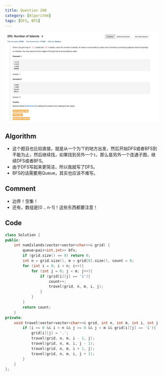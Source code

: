 ```yaml
---
title: Question 200
category: [Algorithm]
tags: [DFS, BFS]
---
```


![Description](../Assets/Figure/question200.png)

## Algorithm 

- 这个题目也比较直接，就是从一个为'1'的地方出发，然后开始DFS或者BFS到不能为止，然后继续找，如果找到另外一个`1`，那么是另外一个连通子图，继续DFS或者BFS。
- 由于DFS写起来更简洁，所以我就写了DFS。
- BFS的话需要用Queue，其实也应该不难写。

## Comment

- 边界！空集！
- 还有，数组是[0 .. n-1]！这些东西都要注意！

## Code

```C++
class Solution {
public:
    int numIslands(vector<vector<char>>& grid) {
        queue<pair<int,int>> bfs;
        if (grid.size() == 0) return 0;
        int n = grid.size(), m = grid[0].size(), count = 0;
        for (int i = 0; i < n; i++){
            for (int j = 0; j < m; j++){
                if (grid[i][j] == '1'){
                    count++;
                    travel(grid, n, m, i, j);
                }
            }
        }
        return count;
    }
private:
    void travel(vector<vector<char>>& grid, int n, int m, int i, int j){
        if (i >= 0 && i < n && j >= 0 && j < m && grid[i][j] == '1'){
            grid[i][j] = '.';
            travel(grid, n, m, i - 1, j);
            travel(grid, n, m, i, j - 1);
            travel(grid, n, m, i + 1, j);
            travel(grid, n, m, i, j + 1);
        }
    }
};
```
